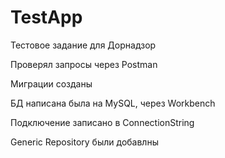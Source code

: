 # TestApp
Тестовое задание для Дорнадзор

Проверял запросы через Postman

Миграции созданы

БД написана была на MySQL, через Workbench

Подключение записано в ConnectionString

Generic Repository были добавлны
